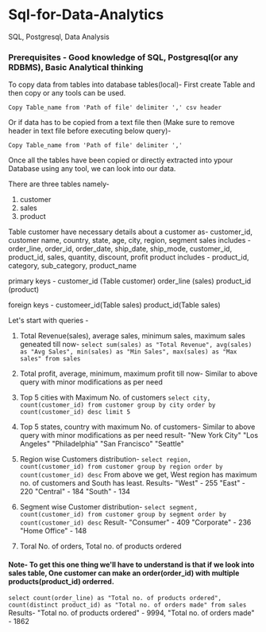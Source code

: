 # Sql-for-Data-Analytics
SQL, Postgresql, Data Analysis

### Prerequisites - Good knowledge of SQL, Postgresql(or any RDBMS), Basic Analytical thinking


To copy data from tables into database tables(local)-
First create Table and then copy or any tools can be used.

```
Copy Table_name from 'Path of file' delimiter ',' csv header
```
Or if data has to be copied from a text file then (Make sure to remove header in text file before executing below query)-

```
Copy Table_name from 'Path of file' delimiter ','
```
Once all the tables have been copied or directly extracted into ypour Database using any tool, we can look into our data.

There are three tables namely- 
1) customer
2) sales
3) product

Table customer have necessary details about a customer as- customer_id,  customer name, country, state, age, city, region, segment
sales includes - order_line, order_id, order_date, ship_date, ship_mode, customer_id, product_id, sales, quantity, discount, profit
product includes - product_id, category, sub_category, product_name


primary keys - 
customer_id (Table customer)
order_line (sales)
product_id (product)

foreign keys -
customeer_id(Table sales)
product_id(Table sales)

Let's start with queries -

1) Total Revenue(sales), average sales, minimum sales, maximum sales geneated till now-
```select sum(sales) as "Total Revenue", avg(sales) as "Avg Sales", min(sales) as "Min Sales", max(sales) as "Max sales" from sales```

2) Total profit, average, minimum, maximum profit till now-
Similar to above query with minor modifications as per need

3) Top 5 cities with Maximum No. of customers
```select city, count(customer_id) from customer group by city order by count(customer_id) desc limit 5```

4) Top 5 states, country with maximum No. of customers-
Similar to above query with minor modifications as per need
result- 
"New York City"
"Los Angeles"
"Philadelphia"
"San Francisco"
"Seattle"

5) Region wise Customers distribution-
```select region, count(customer_id) from customer group by region order by count(customer_id) desc```
From above we get, West region has maximum no. of customers and South has least.
Results-
"West" -	255
"East" -	220
"Central" -	184
"South" -	134

6) Segment wise Customer distribution-
```select segment, count(customer_id) from customer group by segment order by count(customer_id) desc```
Result-
"Consumer" -	409
"Corporate" -	236
"Home Office" -	148


7) Toral No. of orders, Total no. of products ordered

#### Note- To get this one thing we'll have to understand is that if we look into sales table, One customer can make an order(order_id) with multiple products(product_id) orderred.
```select count(order_line) as "Total no. of products ordered", count(distinct product_id) as "Total no. of orders made" from sales```
Results-
"Total no. of products ordered" - 9994, "Total no. of orders made" -	1862



